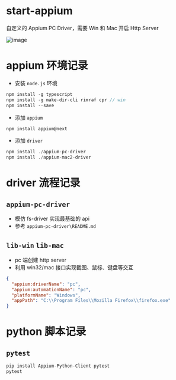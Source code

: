 # start-appium
自定义的 Appium PC Driver，需要 Win 和 Mac 开启 Http Server

![image](https://github.com/zxffffffff/start-appium/blob/main/doc/architecture.png)

# appium 环境记录
- 安装 `node.js` 环境
```js
npm install -g typescript
npm install -g make-dir-cli rimraf cpr // win
npm install --save
```

- 添加 `appium`
```js
npm install appium@next
```

- 添加 `driver`
```js
npm install ./appium-pc-driver
npm install ./appium-mac2-driver
```

# driver 流程记录

## `appium-pc-driver`
- 模仿 fs-driver 实现最基础的 api
- 参考 `appium-pc-driver\README.md`

## `lib-win` `lib-mac`
- pc 端创建 http server
- 利用 win32/mac 接口实现截图、鼠标、键盘等交互
```json
{
  "appium:driverName": "pc",
  "appium:automationName": "pc",
  "platformName": "Windows",
  "appPath": "C:\\Program Files\\Mozilla Firefox\\firefox.exe"
}
```
# python 脚本记录

## `pytest`
```py
pip install Appium-Python-Client pytest
pytest
```
